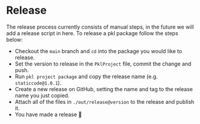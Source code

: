 # Release

The release process currently consists of manual steps, in the future we will add a release script in here. To release a pkl package follow the steps below:

- Checkout the `main` branch and `cd` into the package you would like to release.
- Set the version to release in the `PklProject` file, commit the change and push.
- Run `pkl project package` and copy the release name (e.g. `staticcode@1.0.1`).
- Create a new release on GitHub, setting the name and tag to the release name you just copied.
- Attach all of the files in `./out/release@version` to the release and publish it.
- You have made a release 🎉
 